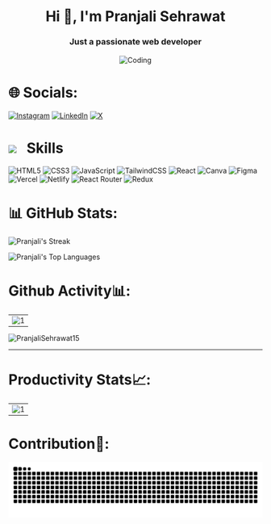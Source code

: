 <h1 align="center">Hi 👋, I'm Pranjali Sehrawat</h1>
<h3 align="center">Just a passionate web developer</h3>
<div align="center">
<img align="center" alt="Coding" width="400" src="https://user-images.githubusercontent.com/74038190/221352975-94759904-aa4c-4032-a8ab-b546efb9c478.gif">
</div>

# 🌐 Socials:
[![Instagram](https://img.shields.io/badge/Instagram-%23E4405F.svg?logo=Instagram&logoColor=white)](https://www.instagram.com/pranjali_1570/?igsh=eTdwOGtkam5wazlr#) [![LinkedIn](https://img.shields.io/badge/LinkedIn-%230077B5.svg?logo=linkedin&logoColor=white)](https://www.linkedin.com/in/pranjali-sehrawat-b90557328/) [![X](https://img.shields.io/badge/X-black.svg?logo=X&logoColor=white)](https://x.com/Pranjali1570)

# <img src = "https://github-production-user-asset-6210df.s3.amazonaws.com/73993775/285126925-0b3a8bfe-ddfb-4c7f-93db-3517b0b6fe69.gif" width = 36px>&nbsp;&nbsp; Skills
![HTML5](https://img.shields.io/badge/html5-%23E34F26.svg?style=for-the-badge&logo=html5&logoColor=white) 
![CSS3](https://img.shields.io/badge/css3-%231572B6.svg?style=for-the-badge&logo=css3&logoColor=white) 
![JavaScript](https://img.shields.io/badge/javascript-%23323330.svg?style=for-the-badge&logo=javascript&logoColor=%23F7DF1E) 
![TailwindCSS](https://img.shields.io/badge/tailwindcss-%2338B2AC.svg?style=for-the-badge&logo=tailwind-css&logoColor=white) 
![React](https://img.shields.io/badge/React-%2320232a.svg?style=for-the-badge&logo=react&logoColor=%2361DAFB)
![Canva](https://img.shields.io/badge/Canva-%2300C4CC.svg?style=for-the-badge&logo=Canva&logoColor=white) 
![Figma](https://img.shields.io/badge/figma-%23F24E1E.svg?style=for-the-badge&logo=figma&logoColor=white)
![Vercel](https://img.shields.io/badge/Vercel-%23000000.svg?style=for-the-badge&logo=vercel&logoColor=white)
![Netlify](https://img.shields.io/badge/Netlify-%2300C7B7.svg?style=for-the-badge&logo=netlify&logoColor=white)
![React Router](https://img.shields.io/badge/React_Router-CA4245?style=for-the-badge&logo=react-router&logoColor=white)
![Redux](https://img.shields.io/badge/redux-%23593d88.svg?style=for-the-badge&logo=redux&logoColor=white)


# 📊 GitHub Stats:
![Pranjali's Streak](https://github-readme-streak-stats.herokuapp.com/?user=PranjaliSehrawat15&theme=vision-friendly-dark&hide_border=true)

![Pranjali's Top Languages](https://github-readme-stats.vercel.app/api/top-langs/?username=PranjaliSehrawat15&theme=vision-friendly-dark&show_icons=true&hide_border=true&layout=compact)



 # Github Activity📊:
 
 <table>
   <tr>
     <td><img src="https://github-readme-stats.vercel.app/api?username=PranjaliSehrawat15&theme=radical&show_icons=true"  display=block width=100% height=auto  alt="1" ></td>
<!--      <td><img src="https://github-readme-stats.vercel.app/api/top-langs/?username=jiyagupta-cs&theme=radical&layout=compact&hide=Jupyter%20Notebook"  display=block width=100% height=auto  alt="2" ></td> -->
    </tr> 
<!--     <tr>
       <td><img src="https://github-readme-streak-stats.herokuapp.com/?user=jiyagupta-cs&theme=tokyonight"  display=block width=100% height=auto alt="3" >          </td>
   </tr> -->
 </table>

   
   <p align="left"> <img src="https://komarev.com/ghpvc/?username=PranjaliSehrawat15&label=Profile%20views&color=0e75b6&style=flat" alt="PranjaliSehrawat15" /> </p>

 </a>
 
 <hr>


 # Productivity Stats📈:
 <table>
   <tr>
     <td><img src="https://github-profile-summary-cards.vercel.app/api/cards/profile-details?username=PranjaliSehrawat15&theme=monokai"  display=block width=100% height=auto  alt="1" ></td>
    </tr> 
    <tr>
   </td>
   </tr>
 </table>
 
# Contribution🐍:
![snake gif](https://github.com/PranjaliSehrawat15/PranjaliSehrawat15/blob/output/github-snake-dark.svg)

